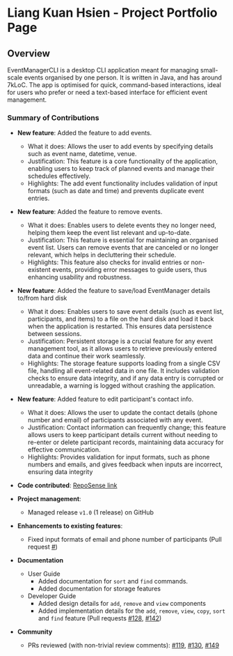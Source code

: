# Liang Kuan Hsien - Project Portfolio Page

## Overview
EventManagerCLI is a desktop CLI application meant for managing small-scale events organised by one person. It is written in Java, and has around 7kLoC.
The app is optimised for quick, command-based interactions, ideal for users who prefer or need a text-based interface for efficient event management.

### Summary of Contributions
* **New feature**: Added the feature to add events.
    * What it does: Allows the user to add events by specifying details such as event name, datetime, venue.
    * Justification: This feature is a core functionality of the application, enabling users to keep track of planned events and manage their schedules effectively.
    * Highlights: The add event functionality includes validation of input formats (such as date and time) and prevents duplicate event entries. 

* **New feature**: Added the feature to remove events.
    * What it does: Enables users to delete events they no longer need, helping them keep the event list relevant and up-to-date.
    * Justification: This feature is essential for maintaining an organised event list. Users can remove events that are canceled or no longer relevant, which helps in decluttering their schedule.
    * Highlights:  This feature also checks for invalid entries or non-existent events, providing error messages to guide users, thus enhancing usability and robustness.

* **New feature**: Added the feature to save/load EventManager details to/from hard disk
    * What it does: Enables users to save event details (such as event list, participants, and items) to a file on the hard disk and load it back when the application is restarted. This ensures data persistence between sessions.
    * Justification: Persistent storage is a crucial feature for any event management tool, as it allows users to retrieve previously entered data and continue their work seamlessly.
    * Highlights: The storage feature supports loading from a single CSV file, handling all event-related data in one file. It includes validation checks to ensure data integrity, and if any data entry is corrupted or unreadable, a warning is logged without crashing the application.

* **New feature**: Added feature to edit participant's contact info.
    * What it does: Allows the user to update the contact details (phone number and email) of participants associated with any event.
    * Justification:  Contact information can frequently change; this feature allows users to keep participant details current without needing to re-enter or delete participant records, maintaining data accuracy for effective communication.
    * Highlights: Provides validation for input formats, such as phone numbers and emails, and gives feedback when inputs are incorrect, ensuring data integrity

* **Code contributed**: [RepoSense link](https://nus-cs2113-ay2425s1.github.io/tp-dashboard/?search=&sort=groupTitle&sortWithin=title&timeframe=commit&mergegroup=&groupSelect=groupByRepos&breakdown=true&checkedFileTypes=docs~functional-code~test-code~other&since=2024-09-20&tabOpen=true&tabType=authorship&tabAuthor=KuanHsienn&tabRepo=AY2425S1-CS2113-W13-3%2Ftp%5Bmaster%5D&authorshipIsMergeGroup=false&authorshipFileTypes=docs~functional-code~test-code~other&authorshipIsBinaryFileTypeChecked=false&authorshipIsIgnoredFilesChecked=false)
* **Project management**:
    * Managed release `v1.0` (1 release) on GitHub

* **Enhancements to existing features**:
    * Fixed input formats of email and phone number of participants (Pull request [#]())

* **Documentation**
    * User Guide
        * Added documentation for `sort` and `find` commands.
        * Added documentation for storage features 
    * Developer Guide
        * Added design details for `add`, `remove` and `view` components
        * Added implementation details for the `add`, `remove`, `view`, `copy`, `sort` and `find` feature (Pull requests [#128](https://github.com/AY2425S1-CS2113-W13-3/tp/pull/128), [#142](https://github.com/AY2425S1-CS2113-W13-3/tp/pull/142))
* **Community**
    * PRs reviewed (with non-trivial review comments): [#119](https://github.com/AY2425S1-CS2113-W13-3/tp/pull/119), [#130](https://github.com/AY2425S1-CS2113-W13-3/tp/pull/130), [#149](https://github.com/AY2425S1-CS2113-W13-3/tp/pull/149)
